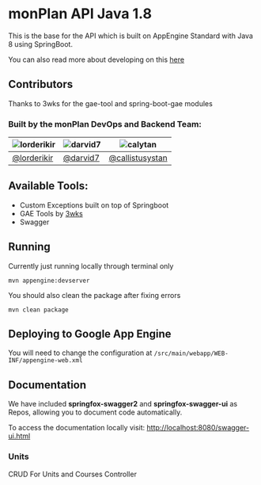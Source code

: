 # monPlan API Java 1.8
This is the base for the API which is built on AppEngine Standard with Java 8 using SpringBoot.

You can also read more about developing on this [here](DOCS.md)

## Contributors
Thanks to 3wks for the gae-tool and spring-boot-gae modules

### Built by the monPlan DevOps and Backend Team:

| ![lorderikir](https://avatars3.githubusercontent.com/u/5687681?v=4&s=460)  | ![darvid7](https://avatars0.githubusercontent.com/u/11433468?v=4&s=460) | ![calytan](https://avatars1.githubusercontent.com/u/18413765?v=4&s=460)|
| --------------| ----|---|
| [@lorderikir](github.com/lorderikir) | [@darvid7](github.com/darvid7) | [@callistusystan](github.com/callistusystan) |

## Available Tools:
- Custom Exceptions built on top of Springboot
- GAE Tools by [3wks](https://github.com/3wks)
- Swagger


## Running

Currently just running locally through terminal only

```
mvn appengine:devserver
```

You should also clean the package after fixing errors
```
mvn clean package
```

## Deploying to Google App Engine
You will need to change the configuration at `/src/main/webapp/WEB-INF/appengine-web.xml`

## Documentation
We have included **springfox-swagger2** and **springfox-swagger-ui** as Repos, allowing you to document code automatically.

To access the documentation locally visit: [http://localhost:8080/swagger-ui.html](http://localhost:8080/swagger-ui.html)

### Units

CRUD For Units and Courses Controller

